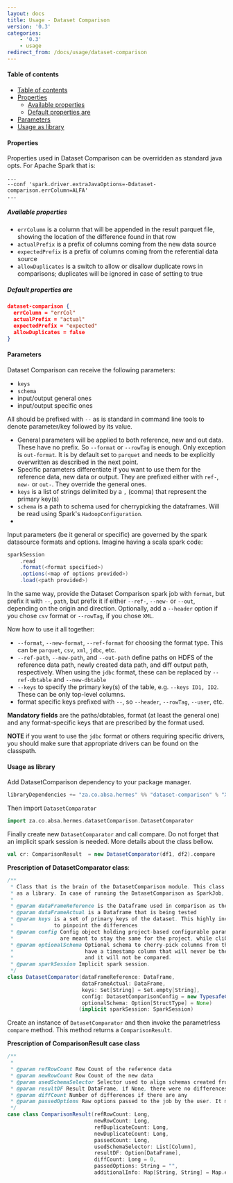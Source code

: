 ```yaml
---
layout: docs
title: Usage - Dataset Comparison
version: '0.3'
categories:
    - '0.3'
    - usage
redirect_from: /docs/usage/dataset-comparison
---
```


#### Table of contents

- [Table of contents](#table-of-contents)
- [Properties](#properties)
  - [Available properties](#available-properties)
  - [Default properties are](#default-properties-are)
- [Parameters](#parameters)
- [Usage as library](#usage-as-library)

#### Properties

Properties used in Dataset Comparison can be overridden as standard java opts. For Apache Spark that is:

```shell
...
--conf 'spark.driver.extraJavaOptions=-Ddataset-comparison.errColumn=ALFA'
...
```

##### Available properties

- `errColumn` is a column that will be appended in the result parquet file, showing the location of the difference found in that row
- `actualPrefix` is a prefix of columns coming from the new data source
- `expectedPrefix` is a prefix of columns coming from the referential data source
- `allowDuplicates` is a switch to allow or disallow duplicate rows in comparisons; duplicates will be ignored in case of setting to true

##### Default properties are

```json
dataset-comparison {
  errColumn = "errCol"
  actualPrefix = "actual"
  expectedPrefix = "expected"
  allowDuplicates = false
}
```

#### Parameters

Dataset Comparison can receive the following parameters:

- `keys`
- `schema`
- input/output general ones
- input/output specific ones
 
All should be prefixed with `--` as is standard in command line tools to denote parameter/key followed by its value.

- General parameters will be applied to both reference, new and out data. These have no prefix. So `--format` or `--rowTag` is enough. Only exception is `out-format`. It is by default set to `parquet` and needs to be explicitly overwritten as described in the next point.
- Specific parameters differentiate if you want to use them for the reference data, new data or output. They are prefixed either with `ref-`, `new-` or `out-`. They override the general ones. 
- `keys` is a list of strings delimited by a `,` (comma) that represent the primary key(s)
- `schema` is a path to schema used for cherrypicking the dataframes. Will be read using Spark's `HadoopConfiguration`.
- 
Input parameters (be it general or specific) are governed by the spark datasource formats and options. Imagine having a scala spark code:

```scala
sparkSession
    .read
    .format(<format specified>)
    .options(<map of options provided>)
    .load(<path provided>)
```

In the same way, provide the Dataset Comparison spark job with `format`, but prefix it with `--`, `path`, but prefix it if either `--ref-`, `--new-` or `--out`, depending on the origin and direction. Optionally, add a `--header` option if you chose `csv` format or `--rowTag`, if you chose `XML`.

Now how to use it all together:

- `--format`, `--new-format`, `--ref-format` for choosing the format type. This can be `parquet`, `csv`, `xml`, `jdbc`, etc.
- `--ref-path`, `--new-path`, and `--out-path` define paths on HDFS of the reference data path, newly created data path, and diff output path, respectively. When using the `jdbc` format, these can be replaced by `--ref-dbtable` and `--new-dbtable`
- `--keys` to specify the primary key(s) of the table, e.g. `--keys ID1, ID2`. These can be only top-level columns.
- format specific keys prefixed with `--`, so `--header`, `--rowTag`, `--user`, etc.

**Mandatory fields** are the paths/dbtables, format (at least the general one) and any format-specific keys that are prescribed by the format used.

**NOTE** if you want to use the `jdbc` format or others requiring specific drivers, you should make sure that appropriate drivers can be found on the classpath.


#### Usage as library

Add DatasetComparison dependency to your package manager. 

```scala
libraryDependencies += "za.co.absa.hermes" %% "dataset-comparison" % "X.Y.Z"
```

Then import `DatasetComparator`

```scala
import za.co.absa.hermes.datasetComparison.DatasetComparator
```

Finally create new `DatasetComparator` and call compare. Do not forget that an implicit spark session is needed. More details about the class bellow.

```scala
val cr: ComparisonResult  = new DatasetComparator(df1, df2).compare
```

**Prescription of DatasetComparator class**:

```scala
/**
 * Class that is the brain of the DatasetComparison module. This class should be used in case of using DatasetComparison
 * as a library. In case of running the DatasetComparison as SparkJob, please use the DatasetComparisonJob.
 *
 * @param dataFrameReference is the Dataframe used in comparison as the origin of truth
 * @param dataFrameActual is a Dataframe that is being tested
 * @param keys is a set of primary keys of the dataset. This highly increases the accuracy of the output as we are then able
 *             to pinpoint the differences
 * @param config Config object holding project-based configurable parameters. The difference to the cliOptions is that these
 *               are meant to stay the same for the project, while cliOptions change for each test
 * @param optionalSchema Optional schema to cherry-pick columns from the two DataFrames to compare. For example, if you
 *                       have a timestamp column that will never be the same; you provide a schema without that timestamp
 *                       and it will not be compared.
 * @param sparkSession Implicit spark session.
 */
class DatasetComparator(dataFrameReference: DataFrame,
                        dataFrameActual: DataFrame,
                        keys: Set[String] = Set.empty[String],
                        config: DatasetComparisonConfig = new TypesafeConfig(None),
                        optionalSchema: Option[StructType] = None)
                       (implicit sparkSession: SparkSession)
```

Create an instance of `DatasetComparator` and then invoke the parametrless `compare` method. This method returns a `ComparisonResult`.

**Prescription of ComparisonResult case class**

```scala
/**
 *
 * @param refRowCount Row Count of the reference data
 * @param newRowCount Row Count of the new data
 * @param usedSchemaSelector Selector used to align schemas created from reference data schema
 * @param resultDF Result DataFrame, if None, there were no differences between reference and new data
 * @param diffCount Number of differences if there are any
 * @param passedOptions Raw options passed to the job by the user. It might be empty if comparison used as a library
 */
case class ComparisonResult(refRowCount: Long,
                            newRowCount: Long,
                            refDuplicateCount: Long,
                            newDuplicateCount: Long,
                            passedCount: Long,
                            usedSchemaSelector: List[Column],
                            resultDF: Option[DataFrame],
                            diffCount: Long = 0,
                            passedOptions: String = "",
                            additionalInfo: Map[String, String] = Map.empty)
```